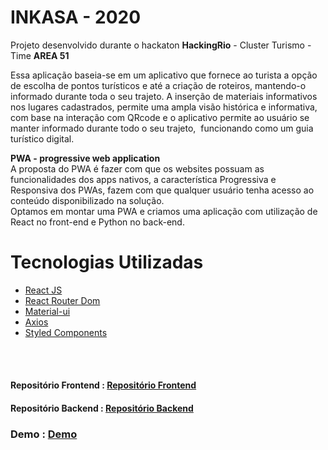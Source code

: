 # INKASA - 2020

Projeto desenvolvido durante o hackaton <b>HackingRio</b> - Cluster Turismo - Time <b>AREA 51</b>

Essa aplicação baseia-se em um aplicativo que fornece ao turista a opção de escolha de pontos turísticos e até a criação de roteiros, mantendo-o informado durante toda o seu trajeto. A inserção de materiais informativos nos lugares cadastrados, permite uma ampla visão histórica e informativa, com base na interação com QRcode e o aplicativo permite ao usuário se manter informado durante todo o seu trajeto,  funcionando como um guia turístico digital.
<br/>

<strong>PWA - progressive web application </strong>
<br/>
A proposta do PWA é fazer com que os websites possuam as funcionalidades dos apps nativos, a característica Progressiva e Responsiva dos PWAs, fazem com que qualquer usuário tenha acesso ao conteúdo disponibilizado na solução.
<br/> 
Optamos em montar uma PWA e criamos uma aplicação com utilização de React no front-end e Python no back-end.
<br/>

# Tecnologias Utilizadas

- <a href="https://pt-br.reactjs.org/docs/getting-started.html">React JS</a>
- <a href="https://reactrouter.com/web/guides/quick-start">React Router Dom</a>
- <a href="https://material-ui.com/pt/getting-started/installation/">Material-ui</a>
- <a href="https://github.com/axios/axios">Axios</a>
- <a href="https://styled-components.com/docs">Styled Components</a>
<br/>
<br/>

#### Repositório Frontend : <a href="https://github.com/Montezi/frontend-area-51-2020">Repositório Frontend</a>

#### Repositório Backend : <a href="https://github.com/aberriel/inkasa_backend">Repositório Backend</a>

### Demo : <a href="https://kind-lamport-027b7c.netlify.app/home">Demo</a>
